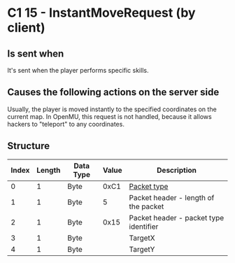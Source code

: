 # C1 15 - InstantMoveRequest (by client)

## Is sent when

It's sent when the player performs specific skills.

## Causes the following actions on the server side

Usually, the player is moved instantly to the specified coordinates on the current map. In OpenMU, this request is not handled, because it allows hackers to "teleport" to any coordinates.

## Structure

| Index | Length | Data Type | Value | Description |
|-------|--------|-----------|-------|-------------|
| 0 | 1 |   Byte   | 0xC1  | [Packet type](PacketTypes.md) |
| 1 | 1 |    Byte   |   5   | Packet header - length of the packet |
| 2 | 1 |    Byte   | 0x15  | Packet header - packet type identifier |
| 3 | 1 | Byte |  | TargetX |
| 4 | 1 | Byte |  | TargetY |